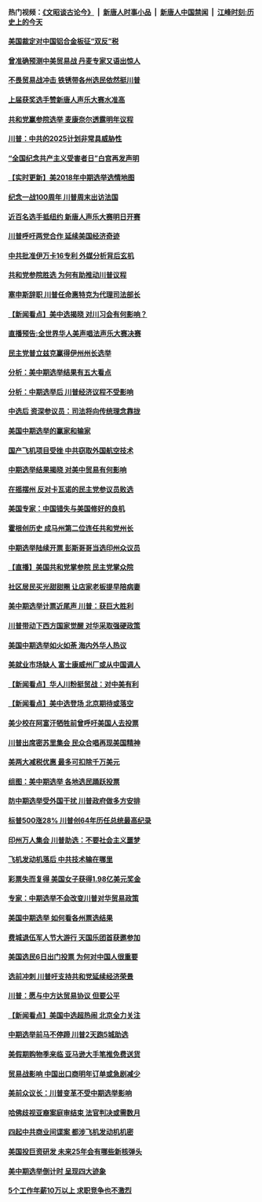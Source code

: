 #### 热门视频：[《文昭谈古论今》](https://github.com/gfw-breaker/wenzhao/blob/master/README.md?t=11080932) &nbsp;|&nbsp; [新唐人时事小品](https://github.com/gfw-breaker/ntdtv-comedy/blob/master/README.md?t=11080932) &nbsp;|&nbsp; [新唐人中国禁闻](https://github.com/gfw-breaker/ntdtv-news/blob/master/README.md?t=11080932) &nbsp;|&nbsp; [江峰时刻:历史上的今天](https://github.com/gfw-breaker/today-in-history/blob/master/README.md?t=11080932) 

#### [美国裁定对中国铝合金板征“双反”税](../pages/nsc412/n10837584.md?t=11080932) 

#### [曾准确预测中美贸易战 丹麦专家又语出惊人](../pages/nsc412/n10837600.md?t=11080932) 

#### [不畏贸易战冲击 铁锈带各州选民依然挺川普](../pages/nsc412/n10837538.md?t=11080932) 

#### [上届获奖选手赞新唐人声乐大赛水准高](../pages/nsc412/n10837404.md?t=11080932) 

#### [共和党赢参院选举 麦康奈尔透露明年议程](../pages/nsc412/n10837374.md?t=11080932) 

#### [川普：中共的2025计划非常具威胁性](../pages/nsc412/n10837413.md?t=11080932) 

#### [“全国纪念共产主义受害者日”白宫再发声明](../pages/nsc412/n10837350.md?t=11080932) 

#### [【实时更新】美2018年中期选举选情地图](../pages/nsc412/n10834279.md?t=11080932) 

#### [纪念一战100周年 川普周末出访法国](../pages/nsc412/n10837179.md?t=11080932) 

#### [近百名选手抵纽约 新唐人声乐大赛明日开赛](../pages/nsc412/n10837104.md?t=11080932) 

#### [川普呼吁两党合作 延续美国经济奇迹](../pages/nsc412/n10837121.md?t=11080932) 

#### [中共批准伊万卡16专利 外媒分析背后玄机](../pages/nsc412/n10836498.md?t=11080932) 

#### [共和党参院胜选 为何有助推动川普议程](../pages/nsc412/n10836979.md?t=11080932) 

#### [塞申斯辞职 川普任命惠特克为代理司法部长](../pages/nsc412/n10836938.md?t=11080932) 

#### [【新闻看点】美中选揭晓 对川习会有何影响？](../pages/nsc412/n10836680.md?t=11080932) 

#### [直播预告:全世界华人美声唱法声乐大赛决赛](../pages/nsc412/n10836869.md?t=11080932) 

#### [民主党普立兹克赢得伊州州长选举](../pages/nsc412/n10836317.md?t=11080932) 

#### [分析：美中期选举结果有五大看点](../pages/nsc412/n10836688.md?t=11080932) 

#### [分析：中期选举后 川普经济议程不受影响](../pages/nsc412/n10836639.md?t=11080932) 

#### [中选后 资深参议员：司法将向传统理念靠拢](../pages/nsc412/n10836636.md?t=11080932) 

#### [美国中期选举的赢家和输家](../pages/nsc412/n10836599.md?t=11080932) 

#### [国产飞机项目受挫 中共窃取外国航空技术](../pages/nsc412/n10834297.md?t=11080932) 

#### [中期选举结果揭晓 对美中贸易有何影响](../pages/nsc412/n10835845.md?t=11080932) 

#### [在摇摆州 反对卡瓦诺的民主党参议员败选](../pages/nsc412/n10835814.md?t=11080932) 

#### [美国专家：中国错失与美国修好的良机](../pages/nsc412/n10835636.md?t=11080932) 

#### [霍根创历史 成马州第二位连任共和党州长](../pages/nsc412/n10835590.md?t=11080932) 

#### [中期选举陆续开票 彭斯哥哥当选印州众议员](../pages/nsc412/n10835198.md?t=11080932) 

#### [【直播】美国共和党掌参院 民主党掌众院](../pages/nsc412/n10834434.md?t=11080932) 

#### [社区居民买光甜甜圈 让店家老板提早陪病妻](../pages/nsc412/n10835016.md?t=11080932) 

#### [美中期选举计票近尾声 川普：获巨大胜利](../pages/nsc412/n10834872.md?t=11080932) 

#### [川普带动下西方国家觉醒 对华采取强硬政策](../pages/nsc412/n10834533.md?t=11080932) 

#### [美国中期选举如火如荼 海内外华人热议](../pages/nsc412/n10834914.md?t=11080932) 

#### [美就业市场缺人 富士康威州厂或从中国调人](../pages/nsc412/n10834510.md?t=11080932) 

#### [【新闻看点】华人川粉挺贸战：对中美有利](../pages/nsc412/n10834109.md?t=11080932) 

#### [【新闻看点】美中选登场 北京期待或落空](../pages/nsc412/n10833936.md?t=11080932) 

#### [美少校在阿富汗牺牲前曾呼吁美国人去投票](../pages/nsc412/n10834207.md?t=11080932) 

#### [川普出席密苏里集会 民众合唱再现美国精神](../pages/nsc412/n10834194.md?t=11080932) 

#### [美两大减税优惠 最多可扣除千万美元](../pages/nsc412/n10834121.md?t=11080932) 

#### [组图：美中期选举 各地选民踊跃投票](../pages/nsc412/n10833951.md?t=11080932) 

#### [防中期选举受外国干扰 川普政府做多方安排](../pages/nsc412/n10834018.md?t=11080932) 

#### [标普500涨28% 川普创64年历任总统最高纪录](../pages/nsc412/n10833630.md?t=11080932) 

#### [印州万人集会 川普助选：不要社会主义噩梦](../pages/nsc412/n10833526.md?t=11080932) 

#### [飞机发动机落后 中共技术输在哪里](../pages/nsc412/n10831804.md?t=11080932) 

#### [彩票失而复得 美国女子获得1.98亿美元奖金](../pages/nsc412/n10832909.md?t=11080932) 

#### [专家：中期选举不会改变川普对华贸易政策](../pages/nsc412/n10832522.md?t=11080932) 

#### [美国中期选举 如何看各州票选结果](../pages/nsc412/n10831976.md?t=11080932) 

#### [费城退伍军人节大游行 天国乐团首获邀参加](../pages/nsc412/n10832397.md?t=11080932) 

#### [美国选民6日出门投票 为何对中国人很重要](../pages/nsc412/n10832216.md?t=11080932) 

#### [选前冲刺 川普吁支持共和党延续经济荣景](../pages/nsc412/n10832298.md?t=11080932) 

#### [川普：愿与中方达贸易协议 但要公平](../pages/nsc412/n10832148.md?t=11080932) 

#### [【新闻看点】美国中选超热闹 北京全力关注](../pages/nsc412/n10831663.md?t=11080932) 

#### [中期选举前马不停蹄 川普2天跑5城助选](../pages/nsc412/n10831806.md?t=11080932) 

#### [美假期购物季来临 亚马逊大手笔推免费送货](../pages/nsc412/n10831697.md?t=11080932) 

#### [贸易战影响 中国出口商明年订单或急剧减少](../pages/nsc412/n10830605.md?t=11080932) 

#### [美前众议长：川普变革不受中期选举影响](../pages/nsc412/n10830231.md?t=11080932) 

#### [哈佛歧视亚裔案庭审结束 法官判决或需数月](../pages/nsc412/n10830074.md?t=11080932) 

#### [四起中共商业间谍案 都涉飞机发动机机密](../pages/nsc412/n10829604.md?t=11080932) 

#### [美国投巨资研发 未来25年会有哪些新核弹头](../pages/nsc412/n10830032.md?t=11080932) 

#### [美中期选举倒计时 呈现四大迹象](../pages/nsc412/n10828710.md?t=11080932) 

#### [5个工作年薪10万以上 求职竞争也不激烈](../pages/nsc412/n10827655.md?t=11080932) 

